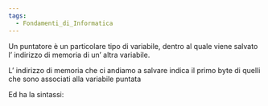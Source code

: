 ```yaml
---
tags:
  - Fondamenti_di_Informatica
---
```

Un puntatore è un particolare tipo di variabile, dentro al quale viene salvato l’ indirizzo di memoria di un’ altra variabile.

L’ indirizzo di memoria che ci andiamo a salvare indica il primo byte di quelli che sono associati alla variabile puntata

Ed ha la sintassi:

